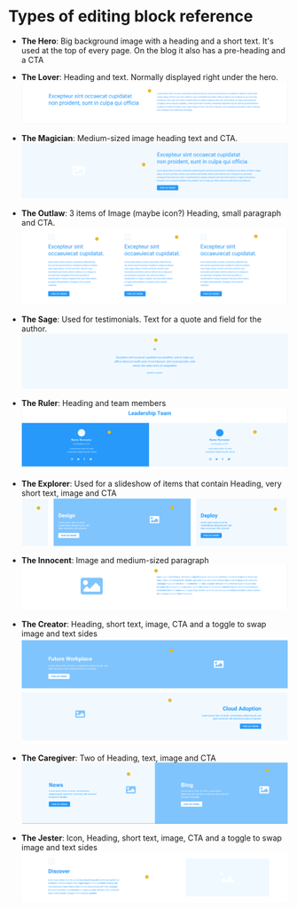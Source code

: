 # Types of editing block reference

- **The Hero**: Big background image with a heading and a short text. It's used at the top of every page. On the blog it also has a pre-heading and a CTA
- **The Lover**: Heading and text. Normally displayed right under the hero.
  ![Image of The Lover](images/lover.png)

- **The Magician**: Medium-sized image heading text and CTA.
  ![Image of The Magician](images/magician.png)

- **The Outlaw**: 3 items of Image (maybe icon?) Heading, small paragraph and CTA.
  ![Image of The Outlaw](images/outlaw.png)

- **The Sage**: Used for testimonials. Text for a quote and field for the author.
  ![Image of The Sage](images/sage.png)

- **The Ruler**: Heading and team members
  ![Image of The Ruler](images/ruler.png)

- **The Explorer**: Used for a slideshow of items that contain Heading, very short text, image and CTA
  ![Image of The Explorer](images/explorer.png)

- **The Innocent**: Image and medium-sized paragraph
  ![Image of The Innocent](images/innocent.png)

- **The Creator**: Heading, short text, image, CTA and a toggle to swap image and text sides
  ![Image of The Creator](images/creator.png)

- **The Caregiver**: Two of Heading, text, image and CTA
  ![Image of The Caregiver](images/caregiver.png)

- **The Jester**: Icon, Heading, short text, image, CTA and a toggle to swap image and text sides
  ![Image of The Jester](images/jester.png)
